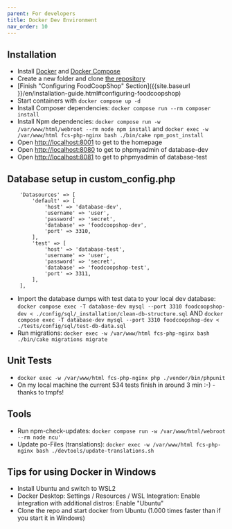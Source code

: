 ```yaml
---
parent: For developers
title: Docker Dev Environment
nav_order: 10
---
```


## Installation
* Install [Docker](https://docs.docker.com/engine/install/) and [Docker Compose](https://docs.docker.com/compose/install/)
* Create a new folder and clone [the repository](https://github.com/foodcoopshop/foodcoopshop.git)
* [Finish "Configuring FoodCoopShop" Section]({{site.baseurl }}/en/installation-guide.html#configuring-foodcoopshop)
* Start containers with `docker compose up -d`
* Install Composer dependencies: `docker compose run --rm composer install`
* Install Npm dependencies: `docker compose run -w /var/www/html/webroot --rm node npm install` and `docker exec -w /var/www/html fcs-php-nginx bash ./bin/cake npm_post_install`
* Open [http://localhost:8001](http://localhost:8001) to get to the homepage
* Open [http://localhost:8080](http://localhost:8080) to get to phpmyadmin of database-dev
* Open [http://localhost:8081](http://localhost:8081) to get to phpmyadmin of database-test


## Database setup in custom_config.php
```
    'Datasources' => [
        'default' => [
            'host' => 'database-dev',
            'username' => 'user',
            'password' => 'secret',
            'database' => 'foodcoopshop-dev',
            'port' => 3310,
        ],
        'test' => [
            'host' => 'database-test',
            'username' => 'user',
            'password' => 'secret',
            'database' => 'foodcoopshop-test',
            'port' => 3311,
        ],
    ],
```
* Import the database dumps with test data to your local dev database: `docker compose exec -T database-dev mysql --port 3310 foodcoopshop-dev < ./config/sql/_installation/clean-db-structure.sql` AND `docker compose exec -T database-dev mysql --port 3310 foodcoopshop-dev < ./tests/config/sql/test-db-data.sql`
* Run migrations: `docker exec -w /var/www/html fcs-php-nginx bash ./bin/cake migrations migrate`


## Unit Tests
* `docker exec -w /var/www/html fcs-php-nginx php ./vendor/bin/phpunit`
* On my local machine the current 534 tests finish in around 3 min :-) - thanks to tmpfs!


## Tools
* Run npm-check-updates: `docker compose run -w /var/www/html/webroot --rm node ncu'`
* Update po-Files (translations): `docker exec -w /var/www/html fcs-php-nginx bash ./devtools/update-translations.sh`


## Tips for using Docker in Windows
* Install Ubuntu and switch to WSL2
* Docker Desktop: Settings / Resources / WSL Integration: Enable integration with additional distros: Enable "Ubuntu"
* Clone the repo and start docker from Ubuntu (1.000 times faster than if you start it in Windows)